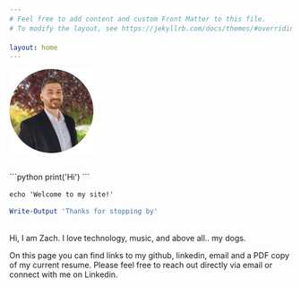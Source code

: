 ```yaml
---
# Feel free to add content and custom Front Matter to this file.
# To modify the layout, see https://jekyllrb.com/docs/themes/#overriding-theme-defaults

layout: home
---
```


![](/assets/img/profile.png)

<br>
```python 
print('Hi')
```

```shell
echo 'Welcome to my site!'
```

```powershell
Write-Output 'Thanks for stopping by'
```

<br>
Hi, I am Zach. I love technology, music, and above all.. my dogs. 

On this page you can find links to my github, linkedin, email and a PDF copy of my current resume. Please feel free to reach out directly via email or connect with me on Linkedin.